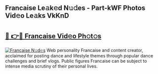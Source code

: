 ## Francaise Le𝚊k𝚎d N𝚞𝚍es - Part-kWF Photos Vid𝚎o Le𝚊ks VkKnD

# <h2><a href="http://fbf44f3.evod.top/?m=Francaise">🔗 👉🔴 Francaise Vid𝚎o Ph𝚘t𝚘s</a></h2>

[![Francaise N𝚞d𝚎s](https://i.imgur.com/8V9OHl7.gif)](http://fbf44f3.evod.top/?m=Francaise)
Web personality Francaise and content creator, acclaimed for posting dance and lifestyle themes through popular dance challenges and brief vlogs. Public figures Francaise can be subject to intense media scrutiny of their personal lives. 
